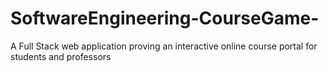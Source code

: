 # SoftwareEngineering-CourseGame-
A Full Stack web application proving an interactive online course portal for students and professors
